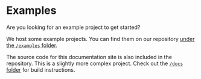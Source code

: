 # Examples

Are you looking for an example project to get started?

We host some example projects. You can find them on our repository [under the `/examples` folder](https://github.com/callemall/material-ui/tree/v1-alpha/examples).

The source code for this documentation site is also included in the repository.
This is a slightly more complex project.
Check out the [`/docs` folder](https://github.com/callemall/material-ui/tree/v1-alpha/docs) for
build instructions.
